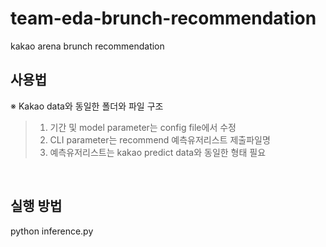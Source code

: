 # team-eda-brunch-recommendation
kakao arena brunch recommendation

## **사용법**
※ Kakao data와 동일한 폴더와 파일 구조  
> 1. 기간 및 model parameter는 config file에서 수정  
> 2. CLI parameter는 recommend 예측유저리스트 제출파일명  
> 3. 예측유저리스트는 kakao predict data와 동일한 형태 필요  

<br>

## **실행 방법**
python inference.py

